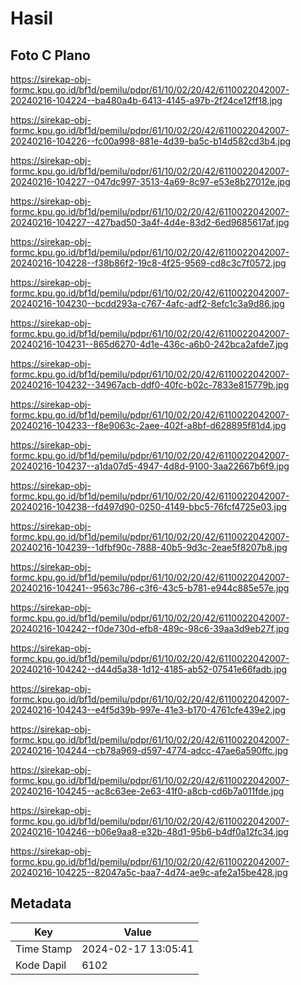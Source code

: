 # Hasil

## Foto C Plano

https://sirekap-obj-formc.kpu.go.id/bf1d/pemilu/pdpr/61/10/02/20/42/6110022042007-20240216-104224--ba480a4b-6413-4145-a97b-2f24ce12ff18.jpg

https://sirekap-obj-formc.kpu.go.id/bf1d/pemilu/pdpr/61/10/02/20/42/6110022042007-20240216-104226--fc00a998-881e-4d39-ba5c-b14d582cd3b4.jpg

https://sirekap-obj-formc.kpu.go.id/bf1d/pemilu/pdpr/61/10/02/20/42/6110022042007-20240216-104227--047dc997-3513-4a69-8c97-e53e8b27012e.jpg

https://sirekap-obj-formc.kpu.go.id/bf1d/pemilu/pdpr/61/10/02/20/42/6110022042007-20240216-104227--427bad50-3a4f-4d4e-83d2-6ed9685617af.jpg

https://sirekap-obj-formc.kpu.go.id/bf1d/pemilu/pdpr/61/10/02/20/42/6110022042007-20240216-104228--f38b86f2-19c8-4f25-9569-cd8c3c7f0572.jpg

https://sirekap-obj-formc.kpu.go.id/bf1d/pemilu/pdpr/61/10/02/20/42/6110022042007-20240216-104230--bcdd293a-c767-4afc-adf2-8efc1c3a9d86.jpg

https://sirekap-obj-formc.kpu.go.id/bf1d/pemilu/pdpr/61/10/02/20/42/6110022042007-20240216-104231--865d6270-4d1e-436c-a6b0-242bca2afde7.jpg

https://sirekap-obj-formc.kpu.go.id/bf1d/pemilu/pdpr/61/10/02/20/42/6110022042007-20240216-104232--34967acb-ddf0-40fc-b02c-7833e815779b.jpg

https://sirekap-obj-formc.kpu.go.id/bf1d/pemilu/pdpr/61/10/02/20/42/6110022042007-20240216-104233--f8e9063c-2aee-402f-a8bf-d628895f81d4.jpg

https://sirekap-obj-formc.kpu.go.id/bf1d/pemilu/pdpr/61/10/02/20/42/6110022042007-20240216-104237--a1da07d5-4947-4d8d-9100-3aa22667b6f9.jpg

https://sirekap-obj-formc.kpu.go.id/bf1d/pemilu/pdpr/61/10/02/20/42/6110022042007-20240216-104238--fd497d90-0250-4149-bbc5-76fcf4725e03.jpg

https://sirekap-obj-formc.kpu.go.id/bf1d/pemilu/pdpr/61/10/02/20/42/6110022042007-20240216-104239--1dfbf90c-7888-40b5-9d3c-2eae5f8207b8.jpg

https://sirekap-obj-formc.kpu.go.id/bf1d/pemilu/pdpr/61/10/02/20/42/6110022042007-20240216-104241--9563c786-c3f6-43c5-b781-e944c885e57e.jpg

https://sirekap-obj-formc.kpu.go.id/bf1d/pemilu/pdpr/61/10/02/20/42/6110022042007-20240216-104242--f0de730d-efb8-489c-98c6-39aa3d9eb27f.jpg

https://sirekap-obj-formc.kpu.go.id/bf1d/pemilu/pdpr/61/10/02/20/42/6110022042007-20240216-104242--d44d5a38-1d12-4185-ab52-07541e66fadb.jpg

https://sirekap-obj-formc.kpu.go.id/bf1d/pemilu/pdpr/61/10/02/20/42/6110022042007-20240216-104243--e4f5d39b-997e-41e3-b170-4761cfe439e2.jpg

https://sirekap-obj-formc.kpu.go.id/bf1d/pemilu/pdpr/61/10/02/20/42/6110022042007-20240216-104244--cb78a969-d597-4774-adcc-47ae6a590ffc.jpg

https://sirekap-obj-formc.kpu.go.id/bf1d/pemilu/pdpr/61/10/02/20/42/6110022042007-20240216-104245--ac8c63ee-2e63-41f0-a8cb-cd6b7a011fde.jpg

https://sirekap-obj-formc.kpu.go.id/bf1d/pemilu/pdpr/61/10/02/20/42/6110022042007-20240216-104246--b06e9aa8-e32b-48d1-95b6-b4df0a12fc34.jpg

https://sirekap-obj-formc.kpu.go.id/bf1d/pemilu/pdpr/61/10/02/20/42/6110022042007-20240216-104225--82047a5c-baa7-4d74-ae9c-afe2a15be428.jpg


## Metadata

| Key        | Value               |
| ---------- | ------------------- |
| Time Stamp | 2024-02-17 13:05:41 |
| Kode Dapil | 6102                |



